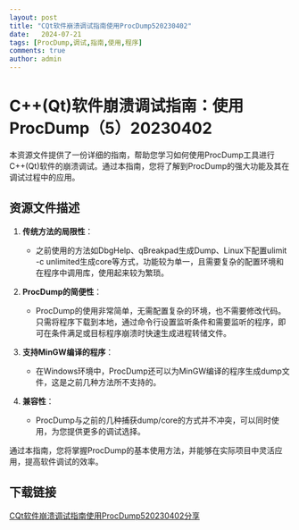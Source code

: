 ```yaml
---
layout: post
title: "CQt软件崩溃调试指南使用ProcDump520230402"
date:   2024-07-21
tags: [ProcDump,调试,指南,使用,程序]
comments: true
author: admin
---
```

# C++(Qt)软件崩溃调试指南：使用ProcDump（5）20230402

本资源文件提供了一份详细的指南，帮助您学习如何使用ProcDump工具进行C++(Qt)软件的崩溃调试。通过本指南，您将了解到ProcDump的强大功能及其在调试过程中的应用。

## 资源文件描述

1. **传统方法的局限性**：
   - 之前使用的方法如DbgHelp、qBreakpad生成Dump、Linux下配置ulimit -c unlimited生成core等方式，功能较为单一，且需要复杂的配置环境和在程序中调用库，使用起来较为繁琐。

2. **ProcDump的简便性**：
   - ProcDump的使用非常简单，无需配置复杂的环境，也不需要修改代码。只需将程序下载到本地，通过命令行设置监听条件和需要监听的程序，即可在条件满足或目标程序崩溃时快速生成进程转储文件。

3. **支持MinGW编译的程序**：
   - 在Windows环境中，ProcDump还可以为MinGW编译的程序生成dump文件，这是之前几种方法所不支持的。

4. **兼容性**：
   - ProcDump与之前的几种捕获dump/core的方式并不冲突，可以同时使用，为您提供更多的调试选择。

通过本指南，您将掌握ProcDump的基本使用方法，并能够在实际项目中灵活应用，提高软件调试的效率。

## 下载链接

[CQt软件崩溃调试指南使用ProcDump520230402分享](https://pan.quark.cn/s/18821e2ed58d)